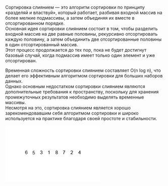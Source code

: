 Сортировка слиянием — это алгоритм сортировки по принципу «разделяй и властвуй», который работает, разбивая входной массив на более мелкие подмассивы, а затем объединяя их вместе в отсортированном порядке.  
Основная идея сортировки слиянием состоит в том, чтобы разделить входной массив на две равные половины, рекурсивно отсортировать каждую половину, а затем объединить две отсортированные половины в один отсортированный массив.  
Этот процесс продолжается до тех пор, пока не будет достигнут базовый случай, когда подмассив имеет только один элемент и уже отсортирован.

Временная сложность сортировки слиянием составляет O(n log n), что делает его эффективным алгоритмом сортировки для больших наборов данных.  
Однако основным недостатком сортировки слиянием являются дополнительные требования к пространству, поскольку для хранения промежуточных результатов необходимо выделять временные массивы.  
Несмотря на это, сортировка слиянием является хорошо зарекомендовавшим себя алгоритмом сортировки и широко используется на практике благодаря своей простоте и стабильности.

![merge_sort.gif](merge_sort.gif)